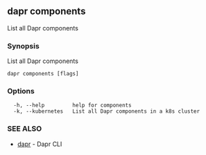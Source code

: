 ## dapr components

List all Dapr components

### Synopsis

List all Dapr components

```
dapr components [flags]
```

### Options

```
  -h, --help         help for components
  -k, --kubernetes   List all Dapr components in a k8s cluster
```

### SEE ALSO

* [dapr](dapr.md)	 - Dapr CLI

